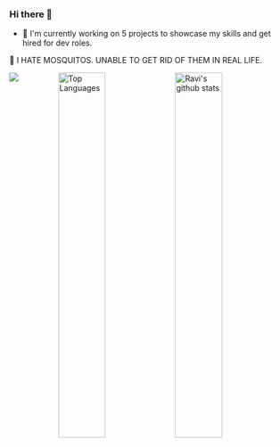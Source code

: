 ### Hi there 👋


- 🔭 I'm currently working on 5 projects to showcase my skills and get hired for dev roles.

👺 I HATE MOSQUITOS. UNABLE TO GET RID OF THEM IN REAL LIFE.

				

<a href="https://github.com/ravirrs?tab=repositories"><img align="right" width="41%" src="https://github-readme-stats.vercel.app/api?username=ravirrs&show_icons=true&count_private=true&include_all_commits=true&line_height=20&cache_seconds=1800&theme=algolia" alt="Ravi's github stats" /></a>
<a href="https://github.com/Ravirrs?tab=repositories"><img align="Right" width="41%" src="https://github-readme-stats.vercel.app/api/top-langs/?username=Ravirrs&layout=compact&langs_count=6&theme=algolia" alt="Top Languages"/></a>


![](https://komarev.com/ghpvc/?username=Ravirrs&color=brightgreen)
